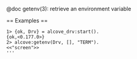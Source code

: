 @doc getenv(3): retrieve an environment variable

== Examples ==

```
1> {ok, Drv} = alcove_drv:start().
{ok,<0.177.0>}
2> alcove:getenv(Drv, [], "TERM").
<<"screen">>
'''
